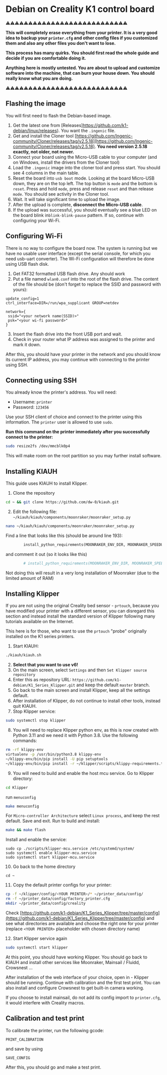 # Debian on Creality K1 control board

⚠️⚠️⚠️⚠️⚠️⚠️⚠️⚠️⚠️⚠️⚠️⚠️⚠️⚠️⚠️⚠️⚠️⚠️⚠️⚠️⚠️⚠️⚠️⚠️⚠️⚠️⚠️

**This will completely erase everything from your printer. It is a very good idea to backup your `printer.cfg` and other config files if you customized them and also any other files you don't want to lose.**

**This process has many quirks. You should first read the whole guide and decide if you are comfortable doing it.**

**Anything here is mostly untested. You are about to upload and customize software into the machine, that can burn your house down. You should really know what you are doing.**

⚠️⚠️⚠️⚠️⚠️⚠️⚠️⚠️⚠️⚠️⚠️⚠️⚠️⚠️⚠️⚠️⚠️⚠️⚠️⚠️⚠️⚠️⚠️⚠️⚠️⚠️⚠️

## Flashing the image

You will first need to flash the Debian-based image. 

1. Get the latest one from [Releases]https://github.com/k1-debian/linux/releases). You want the `.ingenic` file.
2. Get and install the Cloner tool [https://github.com/Ingenic-community/Cloner/releases/tag/v2.5.18](https://github.com/Ingenic-community/Cloner/releases/tag/v2.5.18). **You need version 2.5.18 exactly, not older, not newer.**
3. Connect your board using the Micro-USB cable to your computer (and on Windows, install the drivers from the Cloner tool)
4. Load the `.ingenic` image into the cloner tool and press start. You should see 4 columns in the main table.
5. Reset the board into `usb boot` mode. Looking at the board Micro-USB down, they are on the top left. The top button is `mode` and the bottom is `reset`. Press and hold `mode`, press and release `reset` and than release `mode`. You should see activity in the Cloner tool.
6. Wait. It will take significant time to upload the image.
7. After the upload is complete, **disconnect the Micro-USB cable**.
8. If the upload was successful, you should eventually see a blue LED on the board blink in`blink-blink-pause` pattern. If so, continue with configuring your Wi-Fi.

## Configuring Wi-Fi

There is no way to configure the board now. The system is running but we have no usable user interface (except the serial console, for which you need usb-uart converter). The Wi-Fi configuration will therefore be done using USB flash disk.

1. Get FAT32 formatted USB flash drive. Any should work
2. Put a file named `wlan0.conf` into the root of the flash drive. The content of the file should be (don't forget to replace the SSID and password with yours):

```
update_config=1
ctrl_interface=DIR=/run/wpa_supplicant GROUP=netdev

network={
 ssid="<your network name(SSID)>"
 psk="<your wi-fi password>"
}
```

3. Insert the flash drive into the front USB port and wait.
4. Check in your router what IP address was assigned to the printer and mark it down.

After this, you should have your printer in the network and you should know its current IP address, you may continue with connecting to the printer using SSH.

## Connecting using SSH

You already know the printer's address. You will need:

* Username: `printer`
* Password: `123456`

Use your SSH client of choice and connect to the printer using this information. The `printer` user is allowed to use `sudo`.

**Run this command on the printer immediately after you successfully connect to the printer:**
```bash
sudo resize2fs /dev/mmcblk0p4
```

This will make room on the root partition so you may further install software.

## Installing KIAUH

This guide uses KIAUH to install Klipper.

1. Clone the repository
```bash
cd ~ && git clone https://github.com/dw-0/kiauh.git
```
2. Edit the following file: `~/kiauh/kiauh/components/moonraker/moonraker_setup.py`
```bash
nano ~/kiauh/kiauh/components/moonraker/moonraker_setup.py
```
Find a line that looks like this (should be around line 193):
```python
        install_python_requirements(MOONRAKER_ENV_DIR, MOONRAKER_SPEEDUPS_REQ_FILE)
```
and comment it out (so it looks like this)
```python
        # install_python_requirements(MOONRAKER_ENV_DIR, MOONRAKER_SPEEDUPS_REQ_FILE)
```
Not doing this will result in a very long installation of Moonraker (due to the limited amount of RAM)

## Installing Klipper

If you are not using the original Creality bed sensor - `prtouch`, because you have modified your printer with a different sensor, you can disregard this section and instead install the standard version of Klipper following many tutorials available on the Internet.

This here is for those, who want to use the `prtouch` "probe" originally installed on the K1 series printers.

1. Start KIAUH:
```bash
./kiauh/kiauh.sh
```
2. **Select that you want to use v6!**
3. On the main screen, select `Settings` and then `Set Klipper source repository`
3. Enter this as repository URL: `https://github.com/k1-debian/K1_Series_Klipper.git` and keep the default `master` branch.
4. Go back to the main screen and install Klipper, keep all the settings default.
6. After installation of Klipper, do not continue to install other tools, instead quit KIAUH.
7. Stop Klipper service:
```bash
sudo systemctl stop klipper
```
8. You will need to replace Klipper python env, as this is now created with Python 3.11 and we need it with Python 3.8. Use the following commands:
```bash
rm -rf klippy-env
virtualenv -p /usr/bin/python3.8 klippy-env
~/klippy-env/bin/pip install -U pip setuptools
~/klippy-env/bin/pip install -r ~/klipper/scripts/klippy-requirements.txt
```
9. You will need to build and enable the host mcu service.
Go to Klipper directory:
```bash
cd Klipper
```
run `menuconfig`
```bash
make menuconfig
```
For `Micro-controller Architecture` select `Linux process`, and keep the rest default. Save and exit.
Run to build and install:
```bash
make && make flash
```
Install and enable the service:
```
sudo cp ./scripts/klipper-mcu.service /etc/systemd/system/
sudo systemctl enable klipper-mcu.service
sudo systemctl start klipper-mcu.service
```
10. Go back to the home directory
```
cd ~
```
11. Copy the default printer configs for your printer:
```bash
cp -f ~/klipper/config/<YOUR PRINTER>/* ~/printer_data/config/
rm -f ~/printer_data/config/factory_printer.cfg
mkdir ~/printer_data/config/creality
```

Check [https://github.com/k1-debian/K1_Series_Klipper/tree/master/config](https://github.com/k1-debian/K1_Series_Klipper/tree/master/config) and see what directories are available and choose the right one for your printer (replace `<YOUR PRINTER>` placeholder with chosen directory name)


12. Start Klipper service again
```bash
sudo systemctl start klipper
```

At this point, you should have working Klipper. You should go back to KIAUH and install other services like Moonraker, Mainsail / Fluidd, Crowsnest ...

After installation of the web interface of your choice, open in - Klipper should be running. Continue with calibration and the first test print. You can also install and configure Crowsnest to get built-in camera working.

If you choose to install mainsail, do not add its config import to `printer.cfg`, it would interfere with Creality macros.

## Calibration and test print

To calibrate the printer, run the following gcode:
```
PRINT_CALIBRATION
```
and save by using
```
SAVE_CONFIG
```

After this, you should go and make a test print.